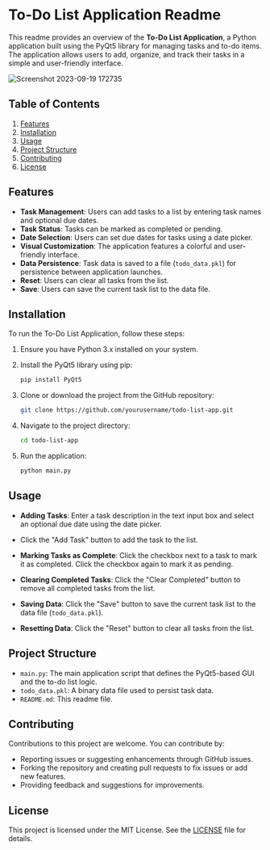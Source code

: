 # To-Do List Application Readme

This readme provides an overview of the **To-Do List Application**, a Python application built using the PyQt5 library
for managing tasks and to-do items. The application allows users to add, organize, and track their tasks in a simple and user-friendly interface.

![Screenshot 2023-09-19 172735](https://github.com/Mohadeseh76/To-Do_List/assets/141071219/be39e626-26e5-44d1-8aa8-080adaf47f8f)

## Table of Contents
1. [Features](#features)
2. [Installation](#installation)
3. [Usage](#usage)
4. [Project Structure](#project-structure)
5. [Contributing](#contributing)
6. [License](#license)

## Features <a name="features"></a>
- **Task Management**: Users can add tasks to a list by entering task names and optional due dates.
- **Task Status**: Tasks can be marked as completed or pending.
- **Date Selection**: Users can set due dates for tasks using a date picker.
- **Visual Customization**: The application features a colorful and user-friendly interface.
- **Data Persistence**: Task data is saved to a file (`todo_data.pkl`) for persistence between application launches.
- **Reset**: Users can clear all tasks from the list.
- **Save**: Users can save the current task list to the data file.

## Installation <a name="installation"></a>
To run the To-Do List Application, follow these steps:

1. Ensure you have Python 3.x installed on your system.

2. Install the PyQt5 library using pip:
   ```bash
   pip install PyQt5
   ```

3. Clone or download the project from the GitHub repository:
   ```bash
   git clone https://github.com/yourusername/todo-list-app.git
   ```

4. Navigate to the project directory:
   ```bash
   cd todo-list-app
   ```

5. Run the application:
   ```bash
   python main.py
   ```

## Usage <a name="usage"></a>
- **Adding Tasks**: Enter a task description in the text input box and select an optional due date using the date picker.
-  Click the "Add Task" button to add the task to the list.

- **Marking Tasks as Complete**: Click the checkbox next to a task to mark it as completed. Click the checkbox again to mark it as pending.

- **Clearing Completed Tasks**: Click the "Clear Completed" button to remove all completed tasks from the list.

- **Saving Data**: Click the "Save" button to save the current task list to the data file (`todo_data.pkl`).

- **Resetting Data**: Click the "Reset" button to clear all tasks from the list.

## Project Structure <a name="project-structure"></a>
- `main.py`: The main application script that defines the PyQt5-based GUI and the to-do list logic.
- `todo_data.pkl`: A binary data file used to persist task data.
- `README.md`: This readme file.

## Contributing <a name="contributing"></a>
Contributions to this project are welcome. You can contribute by:
- Reporting issues or suggesting enhancements through GitHub issues.
- Forking the repository and creating pull requests to fix issues or add new features.
- Providing feedback and suggestions for improvements.

## License <a name="license"></a>
This project is licensed under the MIT License. See the [LICENSE](LICENSE) file for details.

